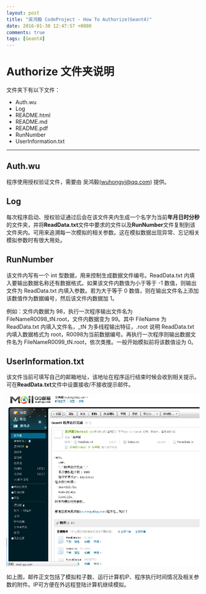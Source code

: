 ```yaml
---
layout: post
title: "吴鸿毅 CodeProject - How To Authorize(Geant4)"
date: 2016-01-30 12:47:57 +0800
comments: true
tags: [Geant4]
---
```

<!-- README.md --- 
;; 
;; Description: 
;; Author: Hongyi Wu(吴鸿毅)
;; Email: wuhongyi@qq.com 
;; Created: 四 1月 28 00:53:54 2016 (+0800)
;; Last-Updated: 六 7月 16 20:43:41 2016 (+0800)
;;           By: Hongyi Wu(吴鸿毅)
;;     Update #: 8
;; URL: http://wuhongyi.github.io -->

# Authorize 文件夹说明

文件夹下有以下文件：

- Auth.wu
- Log
- README.html
- README.md
- README.pdf
- RunNumber
- UserInformation.txt

----

## Auth.wu

程序使用授权验证文件，需要由 吴鸿毅(wuhongyi@qq.com) 提供。
<!--more-->

## Log

每次程序启动、授权验证通过后会在该文件夹内生成一个名字为当前**年月日时分秒**的文件夹，并将**ReadData.txt**文件中要求的文件以及**RunNumber**文件复制到该文件夹内。可用来追溯每一次模拟的相关参数。这在模拟数据出现异常、忘记相关模拟参数时有很大用处。

## RunNumber

该文件内写有一个 int 型数据，用来控制生成数据文件编号。ReadData.txt 内填入要输出数据名称还有数据格式。如果该文件内数值为小于等于 -1 数值，则输出文件为 ReadData.txt 内填入参数。若为大于等于 0 数值，则在输出文件名上添加该数值作为数据编号，然后该文件内数据加 1。

例如：文件内数据为 98，执行一次程序输出文件名为 FileNameR0098\_tN.root，文件内数据变为 99。其中 FileName 为 ReadData.txt 内填入文件名，\_tN 为多线程输出特征，.root 说明 ReadData.txt 内填入数据格式为 root，R0098为当前数据编号。再执行一次程序则输出数据文件名为 FileNameR0099\_tN.root，依次类推。一般开始模拟前将该数值设为 0。

## UserInformation.txt

该文件当前可填写自己的邮箱地址，该地址在程序运行结束时候会收到相关提示。可在**ReadData.txt**文件中设置接收/不接收提示邮件。

![程序结束时邮件通知](/img/G4EmailNotice.png)

如上图，邮件正文包括了模拟粒子数、运行计算机IP、程序执行时间情况及相关参数的附件。IP可方便在外远程登陆计算机继续模拟。

<!-- README.md ends here -->
